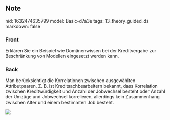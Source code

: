 ## Note
nid: 1632474635799
model: Basic-d7a3e
tags: 13_theory_guided_ds
markdown: false

### Front
Erklären Sie ein Beispiel wie Domänenwissen bei der Kreditvergabe zur Beschränkung von Modellen eingesetzt werden kann.

### Back
Man berücksichtigt die Korrelationen zwischen ausgewählten
Attributpaaren. Z. B. ist Kreditsachbearbeitern bekannt, dass
Korrelation zwischen Kreditwürdigkeit und Anzahl der Jobwechsel
besteht oder Anzahl der Umzüge und Jobwechsel korrelieren,
allerdings kein Zusammenhang zwischen Alter und einem bestimmten
Job besteht.
<div><img src=
"paste-b0de9a1ccad89977d0d1fccc8f275fd1c253e3de.jpg"></div>
